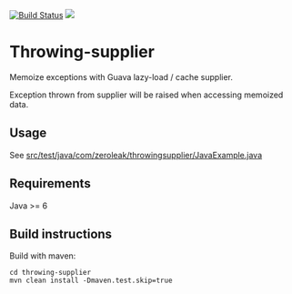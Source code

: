 [![Build Status](https://travis-ci.org/zeroleak/throwing-supplier.svg?branch=master)](https://travis-ci.org/zeroleak/throwing-supplier)
[![](https://jitpack.io/v/zeroleak/throwing-supplier.svg)](https://jitpack.io/#zeroleak/throwing-supplier)

# Throwing-supplier

Memoize exceptions with Guava lazy-load / cache supplier.

Exception thrown from supplier will be raised when accessing memoized data.


## Usage
See [src/test/java/com/zeroleak/throwingsupplier/JavaExample.java](src/test/java/com/zeroleak/throwingsupplier/JavaExample.java)


## Requirements
Java >= 6


## Build instructions
Build with maven:

```
cd throwing-supplier
mvn clean install -Dmaven.test.skip=true
```
